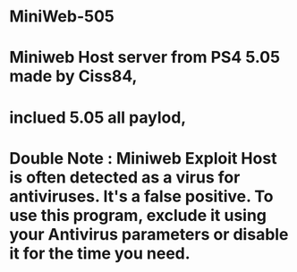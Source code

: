 # MiniWeb-505
# Miniweb Host server from PS4 5.05 made by Ciss84, 
# inclued 5.05 all paylod, 
# Double Note : Miniweb Exploit Host is often detected as a virus for antiviruses. It's a false positive. To use this program, exclude it using your Antivirus parameters or disable it for the time you need.
